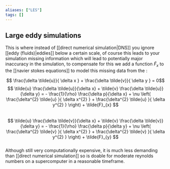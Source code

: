 ```yaml
---
aliases: ["LES"]
tags: []
---
```


## Large eddy simulations
This is where instead of [[direct numerical simulation|DNS]] you ignore [[eddy (fluids)|eddies]] below a certain scale, of course this leads to your simulation missing information which will lead to potentially major inaccuracy in the simulation, to compensate for this we add a function $\tilde{F}_{x}$ to the [[navier stokes equations]] to model this missing data from the :
 
 $$ \frac{\delta \tilde{u}}{ \delta x } + \frac{\delta \tilde{v}}{ \delta y } = 0$$
 $$ \tilde{u} \frac{\delta \tilde{u}}{\delta x} + \tilde{v} \frac{\delta \tilde{u}}{\delta y}  = - \frac{1}{\rho} \frac{\delta p}{\delta x} + \nu \left( \frac{\delta^{2} \tilde{u} }{ \delta x^{2} } + \frac{\delta^{2} \tilde{u} }{ \delta y^{2} } \right) + \tilde{F}_{x} $$  
 $$ \tilde{u} \frac{\delta \tilde{v}}{\delta x} + \tilde{v} \frac{\delta \tilde{v}}{\delta y}  = - \frac{1}{\rho} \frac{\delta p}{\delta y} + \nu \left( \frac{\delta^{2} \tilde{v} }{ \delta x^{2} } + \frac{\delta^{2} \tilde{v} }{ \delta y^{2} } \right) + \tilde{F}_{y} $$   
Although still very computationally expensive, it is much less demanding than [[direct numerical simulation]] so is doable for moderate reynolds numbers on a supercomputer in a reasonable timeframe.
